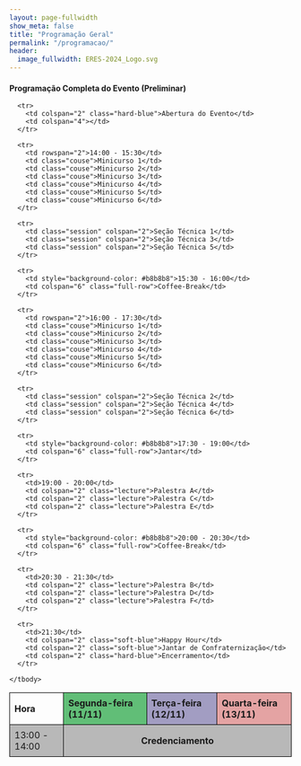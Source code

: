 ```yaml
---
layout: page-fullwidth
show_meta: false
title: "Programação Geral"
permalink: "/programacao/"
header:
  image_fullwidth: ERES-2024_Logo.svg
---
```


<style>
  table {
    width: 100%;
    border-collapse: collapse;
  }

  th,
  td {
    border: 1px solid #000;
    padding: 8px;
    text-align: left;
  }

  .full-row {
    text-align: center;
    font-weight: bold;
    background-color: #b8b8b8;
  }

  .couse {
    background-color: #bbe3bb;
  }

  .session {
    background-color: #f8ffc0;
  }

  .lecture {
    background-color: #fec3c3;
  }

  .hard-blue {
    background-color: #d0cef9;
  }

  .soft-blue {
    background-color: #ebeaf8;
  }
</style>

<main>
  <h4 style="margin-bottom: 1rem;">Programação Completa do Evento (Preliminar)</h4>

  <table>
    <thead>
      <tr>
        <th>Hora</th>
        <th colspan="2" style="background-color: #61be77">
          Segunda-feira (11/11)
        </th>
        <th colspan="2" style="background-color: #a29dc2">
          Terça-feira (12/11)
        </th>
        <th colspan="2" style="background-color: #e4a3a3">
          Quarta-feira (13/11)
        </th>
      </tr>
    </thead>
    <tbody>
      <tr>
        <td rowspan="2" style="background-color: #b8b8b8">13:00 - 14:00</td>
        <td colspan="6" class="full-row">Credenciamento</td>
      </tr>

      <tr>
        <td colspan="2" class="hard-blue">Abertura do Evento</td>
        <td colspan="4"></td>
      </tr>

      <tr>
        <td rowspan="2">14:00 - 15:30</td>
        <td class="couse">Minicurso 1</td>
        <td class="couse">Minicurso 2</td>
        <td class="couse">Minicurso 3</td>
        <td class="couse">Minicurso 4</td>
        <td class="couse">Minicurso 5</td>
        <td class="couse">Minicurso 6</td>
      </tr>

      <tr>
        <td class="session" colspan="2">Seção Técnica 1</td>
        <td class="session" colspan="2">Seção Técnica 3</td>
        <td class="session" colspan="2">Seção Técnica 5</td>
      </tr>

      <tr>
        <td style="background-color: #b8b8b8">15:30 - 16:00</td>
        <td colspan="6" class="full-row">Coffee-Break</td>
      </tr>

      <tr>
        <td rowspan="2">16:00 - 17:30</td>
        <td class="couse">Minicurso 1</td>
        <td class="couse">Minicurso 2</td>
        <td class="couse">Minicurso 3</td>
        <td class="couse">Minicurso 4</td>
        <td class="couse">Minicurso 5</td>
        <td class="couse">Minicurso 6</td>
      </tr>

      <tr>
        <td class="session" colspan="2">Seção Técnica 2</td>
        <td class="session" colspan="2">Seção Técnica 4</td>
        <td class="session" colspan="2">Seção Técnica 6</td>
      </tr>

      <tr>
        <td style="background-color: #b8b8b8">17:30 - 19:00</td>
        <td colspan="6" class="full-row">Jantar</td>
      </tr>

      <tr>
        <td>19:00 - 20:00</td>
        <td colspan="2" class="lecture">Palestra A</td>
        <td colspan="2" class="lecture">Palestra C</td>
        <td colspan="2" class="lecture">Palestra E</td>
      </tr>

      <tr>
        <td style="background-color: #b8b8b8">20:00 - 20:30</td>
        <td colspan="6" class="full-row">Coffee-Break</td>
      </tr>

      <tr>
        <td>20:30 - 21:30</td>
        <td colspan="2" class="lecture">Palestra B</td>
        <td colspan="2" class="lecture">Palestra D</td>
        <td colspan="2" class="lecture">Palestra F</td>
      </tr>

      <tr>
        <td>21:30</td>
        <td colspan="2" class="soft-blue">Happy Hour</td>
        <td colspan="2" class="soft-blue">Jantar de Confraternização</td>
        <td colspan="2" class="hard-blue">Encerramento</td>
      </tr>

    </tbody>

  </table>

  <!-- <table>
    <thead>
      <tr>
        <th>Palestrantes</th>
        <th>Minicursos</th>
      </tr>
    </thead>
    <tbody>
      <tr>
        <td>
          Sustentabilidade, FAIRness e Engenharia de Software de Pesquisa<br /><strong
            >Dra. Christina von Flach (UFBA)</strong
          >
        </td>
        <td>Automação de Teste de Software<br /><strong>SI/CREDI</strong></td>
      </tr>
      <tr>
        <td>
          Engenharia de Software aplicado a Smart City<br /><strong
            >Dr. Valdemar Graciano Neto (UFG)</strong
          >
        </td>
        <td>Design UX/UI<br /><strong>Grupo META</strong></td>
      </tr>
      <tr>
        <td>
          Engenharia de Software no Século XXI: Conquistas e Desafios<br /><strong
            >Dr. Marco Túlio Valente (UFMG)</strong
          >
        </td>
        <td>
          Introdução à Inteligência Artificial Generativa<br /><strong
            >Zallpy Digital</strong
          >
        </td>
      </tr>
      <tr>
        <td>
          Em Busca de Maior Simplicidade e Confiabilidade no Processo de
          Integração de Código<br /><strong>Dr. Paulo Borba (UFPE)</strong>
        </td>
        <td>
          DevOps: Infraestrutura Ágil para Deploy Automatizado<br /><strong
            >Compass UOL Tecnologia</strong
          >
        </td>
      </tr>
      <tr>
        <td>
          O Despertar da Liderança Evolucionária<br /><strong
            >Luiz Parzianello (PUCRS)</strong
          >
        </td>
        <td>Segurança Cibernética<br /><strong>TownSq</strong></td>
      </tr>
      <tr>
        <td>
          Por que investir em melhoria de processos? É possível ter retorno
          sobre o investimento?<br /><strong
            >Ana Regina Cavalcanti da Rocha (UFRJ)</strong
          >
        </td>
        <td>SAP S/4 HANA<br /><strong>SAP</strong></td>
      </tr>
    </tbody>
  </table> -->
</main>

